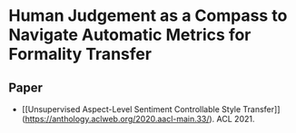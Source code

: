 # Human Judgement as a Compass to Navigate Automatic Metrics for Formality Transfer

## Paper
- [[Unsupervised Aspect-Level Sentiment Controllable Style Transfer]] (https://anthology.aclweb.org/2020.aacl-main.33/). ACL 2021.
